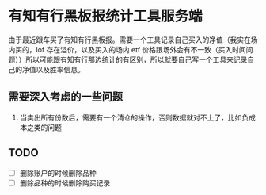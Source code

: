 # 有知有行黑板报统计工具服务端

由于最近跟车买了有知有行黑板报。需要一个工具记录自己买入的净值（我实在场内买的，lof 存在溢价，以及买入的场内 etf 价格跟场外会有不一致（买入时间问题））所以可能跟有知有行那边统计的有区别，所以就要自己写一个工具来记录自己的净值以及胜率信息。

## 需要深入考虑的一些问题
1. 当卖出所有份数后，需要有一个清仓的操作，否则数据就对不上了，比如负成本之类的问题

## TODO
- [ ] 删除账户的时候删除品种
- [ ] 删除品种的时候删除购买记录